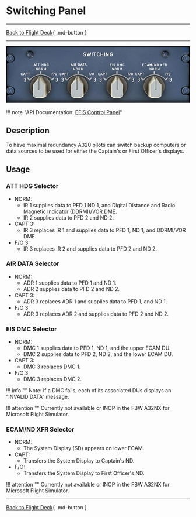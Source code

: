 # Switching Panel

---

[Back to Flight Deck](../index.md){ .md-button }

---

![Switching Panel](../../../assets/a32nx-briefing/pedestal/Switching-Panel.jpg "Switching Panel")

 !!! note "API Documentation: [EFIS Control Panel](../../a32nx_api.md#switching-panel)"

## Description

To have maximal redundancy A320 pilots can switch backup computers or data sources to be used for either the Captain's or First Officer's displays.

## Usage

### ATT HDG Selector

- NORM:
    - IR 1 supplies data to PFD 1 ND 1, and Digital Distance and Radio Magnetic Indicator (DDRMI)/VOR DME.
    - IR 2 supplies data to PFD 2 and ND 2.
- CAPT 3:
    - IR 3 replaces IR 1 and supplies data to PFD 1, ND 1, and DDRMI/VOR DME.
- F/O 3:
    - IR 3 replaces IR 2 and supplies data to PFD 2 and ND 2.

### AIR DATA Selector

- NORM:
    - ADR 1 supplies data to PFD 1 and ND 1.
    - ADR 2 supplies data to PFD 2 and ND 2.
- CAPT 3:
    - ADR 3 replaces ADR 1 and supplies data to PFD 1, and ND 1.
- F/O 3:
    - ADR 3 replaces ADR 2 and supplies data to PFD 2 and ND 2.

### EIS DMC Selector

- NORM:
    - DMC 1 supplies data to PFD 1, ND 1, and the upper ECAM DU.
    - DMC 2 supplies data to PFD 2, ND 2, and the lower ECAM DU.
- CAPT 3:
    - DMC 3 replaces DMC 1.
- F/O 3:
    - DMC 3 replaces DMC 2.

!!! info ""
    Note: If a DMC fails, each of its associated DUs displays an “INVALID DATA” message.

!!! attention ""
    Currently not available or INOP in the FBW A32NX for Microsoft Flight Simulator.

### ECAM/ND XFR Selector

- NORM:
    - The System Display (SD) appears on lower ECAM.
- CAPT:
    - Transfers the System Display to Captain's ND.
- F/O:
    - Transfers the System Display to First Officer's ND.

!!! attention ""
    Currently not available or INOP in the FBW A32NX for Microsoft Flight Simulator.

---

[Back to Flight Deck](../index.md){ .md-button }
